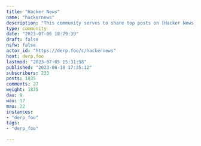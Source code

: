 ```yaml
---
title: "Hacker News" 
name: "hackernews"
description: "This community serves to share top posts on [Hacker News](https://news.ycombinator.com) with the wider fediverse."
type: community
date: "2023-07-06 18:29:39"
draft: false
nsfw: false
actor_id: "https://derp.foo/c/hackernews"
host: derp.foo
lastmod: "2023-07-05 15:31:58"
published: "2023-06-18 17:35:12"
subscribers: 233
posts: 1835
comments: 27
weight: 1835
dau: 9
wau: 17
mau: 22
instances:
- "derp_foo"
tags: 
- "derp_foo"

---
```

